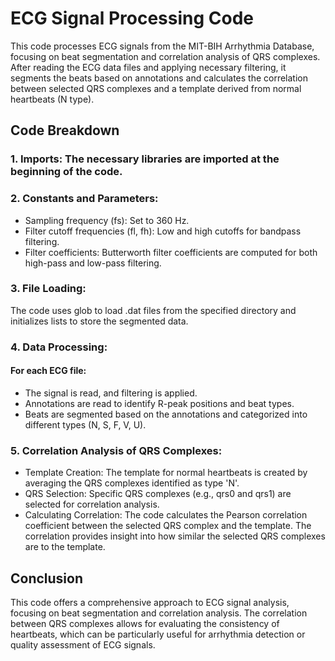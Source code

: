 # ECG Signal Processing Code
This code processes ECG signals from the MIT-BIH Arrhythmia Database, focusing on beat segmentation and correlation analysis of QRS complexes. After reading the ECG data files and applying necessary filtering, it segments the beats based on annotations and calculates the correlation between selected QRS complexes and a template derived from normal heartbeats (N type).


## Code Breakdown
### 1. Imports: The necessary libraries are imported at the beginning of the code.

### 2. Constants and Parameters:
- Sampling frequency (fs): Set to 360 Hz.
- Filter cutoff frequencies (fl, fh): Low and high cutoffs for bandpass filtering.
- Filter coefficients: Butterworth filter coefficients are computed for both high-pass and low-pass filtering.

### 3. File Loading:
The code uses glob to load .dat files from the specified directory and initializes lists to store the segmented data.

### 4. Data Processing:
#### For each ECG file:
- The signal is read, and filtering is applied.
- Annotations are read to identify R-peak positions and beat types.
- Beats are segmented based on the annotations and categorized into different types (N, S, F, V, U).

### 5. Correlation Analysis of QRS Complexes:
- Template Creation: The template for normal heartbeats is created by averaging the QRS complexes identified as type 'N'.
- QRS Selection: Specific QRS complexes (e.g., qrs0 and qrs1) are selected for correlation analysis.
- Calculating Correlation: The code calculates the Pearson correlation coefficient between the selected QRS complex and the template. The correlation provides insight into how similar the selected QRS complexes are to the template.


## Conclusion
This code offers a comprehensive approach to ECG signal analysis, focusing on beat segmentation and correlation analysis. The correlation between QRS complexes allows for evaluating the consistency of heartbeats, which can be particularly useful for arrhythmia detection or quality assessment of ECG signals.
